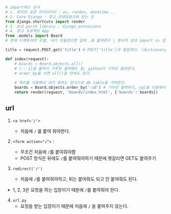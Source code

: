 ```python
# import하는 순서
# 1. 파이썬 표준 라이브러리 : os, randon, datetime ..
# 2. Core Django : 장고 프레임워크에 있는 것
from django.shortcuts import render
# 3. 3rd parth library : django_extensions
# 4. 장고 프로젝트 App
from .models import Board 
# 현재 디렉토리의 모델, 내가 만들었으면 앞에 .을 붙여준다 | 명시적 상대 import vs 암묵적 상태 import(from models import Board) 
```

````python
title = request.POST.get('title') # POST['title']과 동일하다. (dictionary에서 값을 꺼내기 때문에)
````



```python
def index(request):
    # boards = Board.objects.all() 
    # [::-1]을 붙여서 거꾸로 출력해도 됨, python이 거꾸로 돌려준다.
    # order_by를 쓰면 all()을 안써도 된다.
    
    # 쿼리를 이용해서 내가 원하는 방식으로 db table을 가져온다.
    boards = Board.objects.order_by('-id') # 거꾸로 출력하기, sql을 이용해서 거꾸로
    return render(request, 'boards/index.html', {'boards': boards})
```



## url

1. `<a href='/'>` 
   * 처음에 `/` 를 붙여 줘야한다.

2. `<form action="/">` : 
   * 무조건 처음에 `/`를 붙여줘야함
   * POST 방식은 뒤에도 `/`를 붙여줘야하기 때문에 헷갈리면 GET도 붙여주기

3. `redirect('/')` 
   * 처음에 `/`를 붙여줘야하고, 뒤는 붙여줘도 되고 안 붙여줘도 된다. 

* 1, 2, 3은 요청을 하는 입장이기 때문에 `/`를 붙여줘야 한다.

4. `url.py`
   * 요청을 받는 입장이기 때문에 처음에 `/` 을 붙여주지 않는다.
